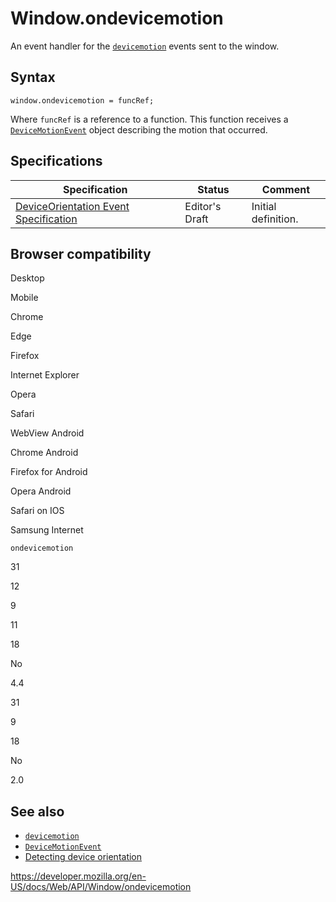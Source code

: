 Window.ondevicemotion
=====================

An event handler for the [`devicemotion`](devicemotion_event) events sent to the window.

Syntax
------

    window.ondevicemotion = funcRef;

Where `funcRef` is a reference to a function. This function receives a [`DeviceMotionEvent`](../devicemotionevent) object describing the motion that occurred.

Specifications
--------------

<table><thead><tr class="header"><th>Specification</th><th>Status</th><th>Comment</th></tr></thead><tbody><tr class="odd"><td><a href="https://w3c.github.io/deviceorientation/">DeviceOrientation Event Specification</a></td><td><span class="spec-ed">Editor's Draft</span></td><td>Initial definition.</td></tr></tbody></table>

Browser compatibility
---------------------

Desktop

Mobile

Chrome

Edge

Firefox

Internet Explorer

Opera

Safari

WebView Android

Chrome Android

Firefox for Android

Opera Android

Safari on IOS

Samsung Internet

`ondevicemotion`

31

12

9

11

18

No

4.4

31

9

18

No

2.0

See also
--------

-   [`devicemotion`](devicemotion_event)
-   [`DeviceMotionEvent`](../devicemotionevent)
-   [Detecting device orientation](https://developer.mozilla.org/en-US/docs/Web/Events/Detecting_device_orientation)

<a href="https://developer.mozilla.org/en-US/docs/Web/API/Window/ondevicemotion" class="_attribution-link">https://developer.mozilla.org/en-US/docs/Web/API/Window/ondevicemotion</a>
